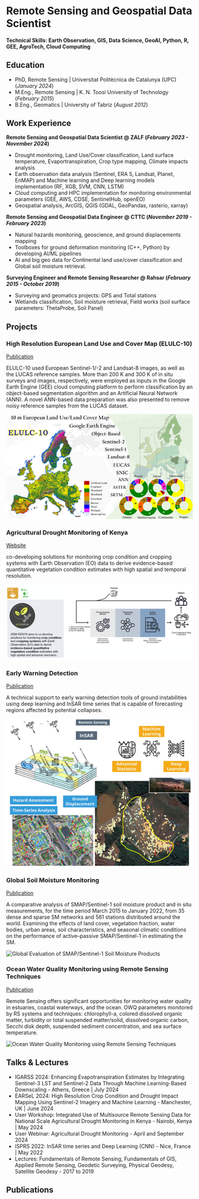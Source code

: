# Remote Sensing and Geospatial Data Scientist

#### Technical Skills: Earth Observation, GIS, Data Science, GeoAI, Python, R, GEE, AgroTech, Cloud Computing

## Education
- PhD, Remote Sensing | Universitat Politècnica de Catalunya (UPC) (_January 2024_)
- M.Eng., Remote Sensing | K. N. Toosi University of Technology (_February 2015_)
- B.Eng., Geomatics | University of Tabriz (_August 2012_)

## Work Experience
**Remote Sensing and Geospatial Data Scientist @ ZALF (_February 2023 - November 2024_)**
- Drought monitoring, Land Use/Cover classification, Land surface temperature, Evaportranspiration, Crop type mapping, Climate impacts analysis 
- Earth observation data analysis (Sentinel, ERA 5, Landsat, Planet, EnMAP) and Machine learning and Deep learning models implementation (RF, XGB, SVM, CNN, LSTM)
- Cloud computing and HPC implementation for monitoring environmental parameters (GEE, AWS, CDSE, SentinelHub, openEO)
- Geospatial analysis, ArcGIS, QGIS (GDAL, GeoPandas, rasterio, xarray)

**Remote Sensing and Geospatial Data Engineer @ CTTC (_November 2019 - February 2023_)**
- Natural hazards monitoring, geoscience, and ground displacements mapping 
- Toolboxes for ground deformation monitoring (C++, Python) by developing AI/ML pipelines
- AI and big geo data for Continental land use/cover classification and Global soil moisture retrieval.

**Surveying Engineer and Remote Sensing Researcher @ Rahsar (_February 2015 - October 2019_)**
- Surveying and geomatics projects: GPS and Total stations
- Wetlands classification, Soil moisture retrieval, Field works (soil surface parameters: ThetaProbe, Soil Panel)

## Projects
### High Resolution European Land Use and Cover Map (ELULC-10)
[Publication](https://doi.org/10.3390/rs14133041)

ELULC-10 used European Sentinel-1/-2 and Landsat-8 images, as well as the LUCAS reference samples. More than 200 K and 300 K of in situ surveys and images, respectively, were employed as inputs in the Google Earth Engine (GEE) cloud computing platform to perform classification by an object-based segmentation algorithm and an Artificial Neural Network (ANN). A novel ANN-based data preparation was also presented to remove noisy reference samples from the LUCAS dataset.

![European Land Use and Cover Map at 10m spatial resolution](/assets/img/elulc10.png)


### Agricultural Drought Monitoring of Kenya
[Website](https://www.admkenya.eu/)

co-developing solutions for monitoring crop condition and cropping systems with Earth Observation (EO) data to derive evidence-based quantitative vegetation condition estimates with high spatial and temporal resolution.

![Agricultural Drought Monitoring of Kenya](/assets/img/admkenya.PNG)


### Early Warning Detection
[Publication](https://doi.org/10.1007/s10064-023-03388-w)

A technical support to early warning detection tools of ground instabilities using deep learning and InSAR time series that is capable of forecasting regions affected by potential collapses.

![Early Warning Detection Tool - InSAR and AI](/assets/img/ewd.jpg)


### Global Soil Moisture Monitoring
[Publication](https://doi.org/10.3390/rs14184624)

A comparative analysis of SMAP/Sentinel-1 soil moisture product and in situ measurements, for the time period March 2015 to January 2022, from 35 dense and sparse SM networks and 561 stations distributed around the world. Examining the effects of land cover, vegetation fraction, water bodies, urban areas, soil characteristics, and seasonal climatic conditions on the performance of active–passive SMAP/Sentinel-1 in estimating the SM.

![Global Evaluation of SMAP/Sentinel-1 Soil Moisture Products](/assets/img/sm_global.png)


### Ocean Water Quality Monitoring using Remote Sensing Techniques
[Publication](https://doi.org/10.1016/j.marenvres.2022.105701)

Remote Sensing offers significant opportunities for monitoring water quality in estuaries, coastal waterways, and the ocean. OWQ parameters monitored by RS systems and techniques: chlorophyll-a, colored dissolved organic matter, turbidity or total suspended matter/solid, dissolved organic carbon, Secchi disk depth, suspended sediment concentration, and sea surface temperature.

![Ocean Water Quality Monitoring using Remote Sensing Techniques](/assets/img/ocean_wq.png)

## Talks & Lectures
- IGARSS 2024: Enhancing Evapotranspiration Estimates by Integrating Sentinel-3 LST and Sentinel-2 Data Through Machine Learning-Based Downscaling - Athens, Greece | July 2024
- EARSeL 2024: High Resolution Crop Condition and Drought Impact Mapping Using Sentinel-2 Imagery and Machine Learning - Manchester, UK | June 2024
- User Workshop: Integrated Use of Multisource Remote Sensing Data for National Scale Agricultural Drought Monitoring in Kenya - Nairobi, Kenya | May 2024
- User Webinar: Agricultural Drought Monitoring - April and September 2024
- ISPRS 2022: InSAR time series and Deep Learning (CNN) - Nice, France | May 2022
- Lectures: Fundamentals of Remote Sensing, Fundamentals of GIS, Applied Remote Sensing, Geodetic Surveying, Physical Geodesy, Satellite Geodesy - 2017 to 2019


## Publications

